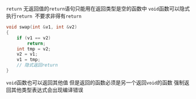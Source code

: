 `return` 无返回值的`return`语句只能用在返回类型是空的函数中
`void`函数可以隐式执行`return `不要求非得有`return`

```cpp
void swap(int &v1, int &v2)
{
    if (v1 == v2)
        return;
    int tmp = v2;
    v2 = v1;
    v1 = tmp;
    // 隐式返回return
}
```
`void`函数也可以返回其他值 但是返回的函数必须是另一个返回`void`的函数 强制返回其他类型表达式会出现编译错误